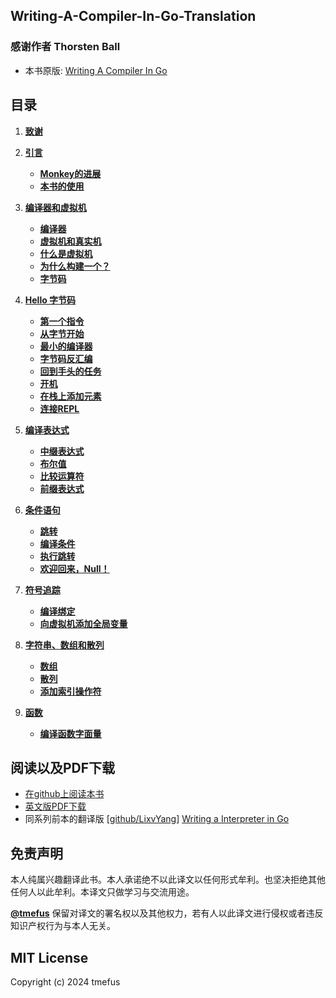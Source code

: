 ## Writing-A-Compiler-In-Go-Translation

### 感谢作者 Thorsten Ball

* 本书原版: [Writing A Compiler In Go](https://compilerbook.com/)

## 目录

1. **[致谢](./contents/1致谢.md)**
2. **[引言](./contents/2引言.md)**
    - **[Monkey的进展](./contents/3Monkey的进展.md)**
    - **[本书的使用](./contents/4本书的使用.md)**

3. **[编译器和虚拟机](./contents/5编译器和虚拟机.md)**
    - **[编译器](./contents/6编译器.md)**
    - **[虚拟机和真实机](./contents/7虚拟机和真实机.md)**
    - **[什么是虚拟机](./contents/8什么是虚拟机.md)**
    - **[为什么构建一个？](./contents/9为什么构建一个.md)**
    - **[字节码](./contents/10字节码.md)**

4. **[Hello 字节码](./contents/11hello字节码.md)**
    - **[第一个指令](./contents/12第一个指令.md)**
    - **[从字节开始](./contents/13从字节开始.md)**
    - **[最小的编译器](./contents/14最小的编译器.md)**
    - **[字节码反汇编](./contents/15字节码反汇编.md)**
    - **[回到手头的任务](./contents/16回到手头的任务.md)**
    - **[开机](./contents/17开机.md)**
    - **[在栈上添加元素](./contents/18在栈上添加元素.md)**
    - **[连接REPL](./contents/19连接REPL.md)**

5. **[编译表达式](./contents/20编译表达式.md)**
    - **[中缀表达式](./contents/21中缀表达式.md)**
    - **[布尔值](./contents/22布尔值.md)**
    - **[比较运算符](./contents/23比较运算符.md)**
    - **[前缀表达式](./contents/24前缀表达式.md)**

6. **[条件语句](./contents/25条件语句.md)**
    - **[跳转](./contents/26跳转.md)**
    - **[编译条件](./contents/27编译条件.md)**
    - **[执行跳转](./contents/28执行跳转.md)**
    - **[欢迎回来，Null！](./contents/29Null.md)**

7. **[符号追踪](./contents/30符号追踪.md)**
    - **[编译绑定](./contents/31编译绑定.md)**
    - **[向虚拟机添加全局变量](./contents/32向虚拟机添加全局变量.md)**

8. **[字符串、数组和散列](./contents/33字符串、数组和散列.md)**
    - **[数组](./contents/34数组.md)**
    - **[散列](./contents/35散列.md)**
    - **[添加索引操作符](./contents/36添加索引操作符.md)**

9. **[函数](./contents/37函数.md)**
    - **[编译函数字面量](./contents/38编译函数字面量.md)**

## 阅读以及PDF下载

* [在github上阅读本书](contents/1致谢.md)
* [英文版PDF下载](writing-a-compiler-in-go.pdf)
* 同系列前本的翻译版 \[[github/LixvYang](https://github.com/LixvYang)\] [Writing a Interpreter in Go](https://github.com/LixvYang/Writing-a-Interpreter-in-Go-Translation)

## 免责声明

本人纯属兴趣翻译此书。本人承诺绝不以此译文以任何形式牟利。也坚决拒绝其他任何人以此牟利。本译文只做学习与交流用途。

**[@tmefus](https://github.com/tmefus)** 保留对译文的署名权以及其他权力，若有人以此译文进行侵权或者违反知识产权行为与本人无关。

## MIT License

Copyright (c) 2024 tmefus
